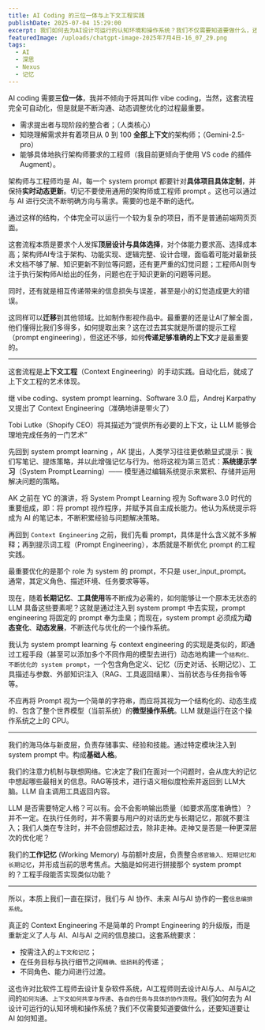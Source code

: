 ```yaml
---
title: AI Coding 的三位一体与上下文工程实践
publishDate: 2025-07-04 15:29:00
excerpt: 我们如何去为AI设计可运行的认知环境和操作系统？我们不仅需要知道要做什么，还要知道要让AI如何知道。
featuredImage: /uploads/chatgpt-image-2025年7月4日-16_07_29.png
tags:
  - AI
  - 深思
  - Nexus
  - 记忆
---
```

AI coding 需要**三位一体**，我并不倾向于将其叫作 vibe coding，当然，这套流程完全可自动化，但是就是不断沟通、动态调整优化的过程最重要。

* 需求提出者与现阶段的整合者；（人类核心）
* 知晓理解需求并有着项目从 0 到 100 **全部上下文**的架构师；（Gemini-2.5-pro）
* 能够具体地执行架构师要求的工程师（我目前更倾向于使用 VS code 的插件 Augment）。

架构师与工程师均是 AI，每一个 system prompt 都要针对**具体项目具体定制**，并保持**实时动态更新**。切记不要使用通用的架构师或工程师 prompt 。这也可以通过与 AI 进行交流不断明确方向与需求。需要的也是不断的迭代。

通过这样的结构，个体完全可以运行一个较为复杂的项目，而不是普通前端网页页面。

这套流程本质是要求个人发挥**顶层设计与具体选择**，对个体能力要求高、选择成本高；架构师AI专注于架构、功能实现、逻辑完整、设计合理，面临着可能对最新技术文档不够了解、知识更新不到位等问题，还有更严重的幻觉问题；工程师AI则专注于执行架构师AI给出的任务，问题也在于知识更新的问题等问题。

同时，还有就是相互传递带来的信息损失与误差，甚至是小的幻觉造成更大的错误。

这同样可以**迁移**到其他领域。比如制作影视作品中。最重要的还是让AI了解全面，他们懂得比我们多得多，如何提取出来？这在过去其实就是所谓的提示工程（prompt engineering），但这还不够，如何**传递足够准确的上下文**才是最重要的。

- - -

这套流程是**上下文工程**（Context Engineering）的手动实践。自动化后，就成了上下文工程的艺术体现。

继 vibe coding、system prompt learning、Software 3.0 后，Andrej Karpathy 又提出了 Context Engineering（准确地讲是带火了）

Tobi Lutke（Shopify CEO）将其描述为“提供所有必要的上下文，让 LLM 能够合理地完成任务的一门艺术”

先回到 system prompt learning ，AK 提出，人类学习往往更依赖显式提示：我们写笔记、提炼策略，并以此增强记忆与行为。他将这视为第三范式：**系统提示学习**（System Prompt Learning）—— 模型通过编辑系统提示来累积、存储并运用解决问题的策略。

AK 之前在 YC 的演讲，将 System Prompt Learning 视为 Software 3.0 时代的重要组成，即：将 prompt 视作程序，并赋予其自主成长能力。他认为系统提示将成为 AI 的笔记本，不断积累经验与问题解决策略。

再回到 `Context Engineering` 之前，我们先看 prompt，具体是什么含义就不多解释；再到提示词工程（Prompt Engineering），本质就是不断优化 prompt 的工程实践。

最重要优化的是那个 role 为 system 的 prompt，不只是 user_input_prompt。通常，其定义角色、描述环境、任务要求等等。

现在，随着**长期记忆**、**工具使用**等不断成为必需的，如何能够让一个原本无状态的 LLM 具备这些要素呢？这就是通过注入到 system prompt 中去实现，prompt engineering 将固定的 prompt 奉为圭臬；而现在，system prompt 必须成为**动态变化**、**动态发展**，不断迭代与优化的一个操作系统。

我认为 system prompt learning 与 context engineering 的实现是类似的，即通过工程手段（甚至可以添加多个不同作用的模型去进行）动态地构建一个`结构化、不断优化的 system prompt`，一个包含角色定义、记忆（历史对话、长期记忆）、工具描述与参数、外部知识注入（RAG、工具返回结果）、当前状态与任务指令等等。

不应再将 Prompt 视为一个简单的字符串，而应将其视为一个结构化的、动态生成的、包含了整个世界模型（当前系统）的**微型操作系统**。LLM 就是运行在这个操作系统之上的 CPU。

- - -

我们的海马体与新皮层，负责存储事实、经验和技能。通过特定模块注入到 system prompt 中。构成**基础人格**。

我们的注意力机制与联想网络。它决定了我们在面对一个问题时，会从庞大的记忆中想起哪些最相关的信息。RAG等技术，进行语义相似度检索并返回到 LLM大脑。LLM 自主调用工具返回内容。

LLM 是否需要特定人格？可以有。会不会影响输出质量（如要求高度准确性）？并不一定。在执行任务时，并不需要与用户的对话历史与长期记忆，那就不要注入；我们人类在专注时，并不会回想起过去，除非走神。走神又是否是一种更深层次的优化呢？

我们的**工作记忆** (Working Memory) 与前额叶皮层，负责整合`感官输入、短期记忆和长期记忆`，并形成当前的思考焦点。大脑是如何进行拼接那个 system prompt 的？工程手段能否实现类似功能？

- - -

所以，本质上我们一直在探讨，我们与 AI 协作、未来 AI与AI 协作的一套`信息编排系统`。

真正的 Context Engineering 不是简单的 Prompt Engineering 的升级版，而是重新定义了人与 AI、AI与AI 之间的信息接口。这套系统要求：

* 按需注入的`上下文和记忆`；
* 在任务目标与执行细节之间`精确、低损耗`的传递；
* 不同角色、能力间进行过渡。

这也许对比软件工程师去设计复杂软件系统，AI工程师则去设计AI与人、AI与AI之间的`如何沟通`、`上下文如何共享与传递`、`各自的任务与具体的协作流程`。我们如何去为 AI 设计可运行的认知环境和操作系统？我们不仅需要知道要做什么，还要知道要让 AI 如何知道。
